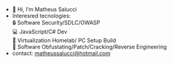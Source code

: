 - 👋 Hi, I’m Matheus Salucci
- Interesred tecnologies:  
   :lock: Software Security/SDLC/OWASP  
    :computer: JavaScript/C# Dev  
    :wrench: Virtualization Homelab/ PC Setup Build  
    :key: Software Obfustating/Patch/Cracking/Reverse Engineering  
- contact: matheussalucci@hotmail.com
